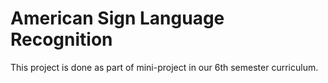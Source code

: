 # American Sign Language Recognition

This project is done as part of mini-project in our 6th semester curriculum.
